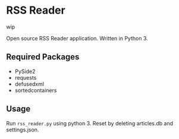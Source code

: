 # RSS Reader

wip

Open source RSS Reader application. Written in Python 3.

## Required Packages

* PySide2
* requests
* defusedxml
* sortedcontainers

## Usage

Run `rss_reader.py` using python 3. Reset by deleting articles.db and settings.json.